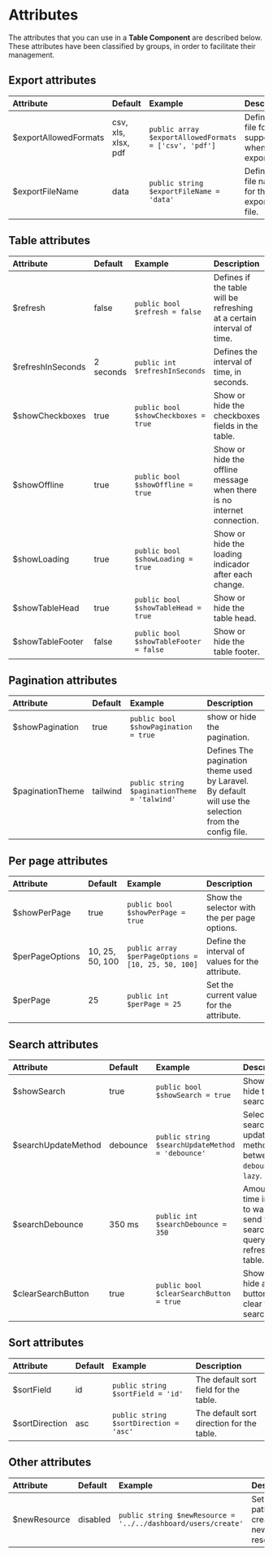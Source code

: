 # Attributes

The attributes that you can use in a **Table Component** are described below. These attributes have been classified by groups, in order to facilitate their management.

## Export attributes

| Attribute | Default | Example | Description |
| :---------- |:------------ |:------------| :-----------| 
| $exportAllowedFormats | csv, xls, xlsx, pdf | `public array $exportAllowedFormats = ['csv', 'pdf']`| Defines the file formats supported when exporting. |
| $exportFileName | data | `public string $exportFileName = 'data'`| Defines the file name for the exported file. |

## Table attributes

| Attribute | Default | Example | Description |
| :---------- |:------------ |:------------| :-----------| 
| $refresh | false | `public bool $refresh = false`| Defines if the table will be refreshing at a certain interval of time. |
| $refreshInSeconds | 2 seconds | `public int $refreshInSeconds`| Defines the interval of time, in seconds. |
| $showCheckboxes | true | `public bool $showCheckboxes = true`| Show or hide the checkboxes fields in the table. |
| $showOffline | true | `public bool $showOffline = true`| Show or hide the offline message when there is no internet connection. |
| $showLoading | true | `public bool $showLoading = true`| Show or hide the loading indicador after each change. |
| $showTableHead | true | `public bool $showTableHead = true`| Show or hide the table head. |
| $showTableFooter | false | `public bool $showTableFooter = false`| Show or hide the table footer. |

## Pagination attributes

| Attribute | Default | Example | Description |
| :---------- |:------------ |:------------| :-----------| 
| $showPagination | true | `public bool $showPagination = true`| show or hide the pagination. |
| $paginationTheme | tailwind | `public string $paginationTheme = 'talwind'`| Defines The pagination theme used by Laravel. By default will use the selection from the config file. |

## Per page attributes

| Attribute | Default | Example | Description |
| :---------- |:------------ |:------------| :-----------| 
| $showPerPage | true | `public bool $showPerPage = true`| Show the selector with the per page options. |
| $perPageOptions | 10, 25, 50, 100 | `public array $perPageOptions = [10, 25, 50, 100]` | Define the interval of values for the attribute. |
| $perPage | 25 | `public int $perPage = 25`| Set the current value for the attribute. |

## Search attributes

| Attribute | Default | Example | Description |
| :---------- |:------------ |:------------| :-----------| 
| $showSearch | true | `public bool $showSearch = true`| Show or hide the search box. |
| $searchUpdateMethod | debounce | `public string $searchUpdateMethod = 'debounce'`| Select the search update method between: `debounce` or `lazy`. |
| $searchDebounce | 350 ms | `public int $searchDebounce = 350` | Amount of time in ms to wait to send the search query and refresh the table. |
| $clearSearchButton | true | `public bool $clearSearchButton = true`| Show or hide a button to clear the search box. |

## Sort attributes

| Attribute | Default | Example | Description |
| :---------- |:------------ |:------------| :-----------| 
| $sortField | id | `public string $sortField = 'id'`| The default sort field for the table. |
| $sortDirection | asc | `public string $sortDirection = 'asc'`| The default sort direction for the table. |

## Other attributes

| Attribute | Default | Example | Description |
| :---------- |:------------ |:------------| :-----------| 
| $newResource | disabled | `public string $newResource = '../../dashboard/users/create'`| Set the url path for create a new resource. |
